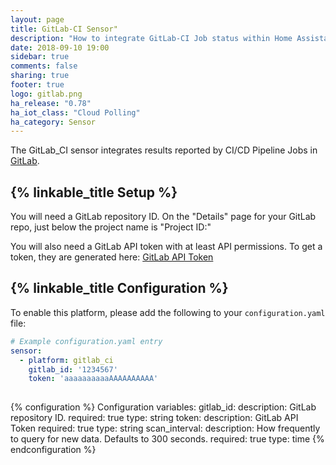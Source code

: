 ```yaml
---
layout: page
title: GitLab-CI Sensor"
description: "How to integrate GitLab-CI Job status within Home Assistant."
date: 2018-09-10 19:00
sidebar: true
comments: false
sharing: true
footer: true
logo: gitlab.png
ha_release: "0.78"
ha_iot_class: "Cloud Polling"
ha_category: Sensor
---
```


The GitLab_CI sensor integrates results reported by CI/CD Pipeline Jobs in [GitLab](https://gitlab.com/).

## {% linkable_title Setup %}

You will need a GitLab repository ID. On the "Details" page for your GitLab repo, just below the project name is "Project ID:"

You will also need a GitLab API token with at least API permissions. To get a token, they are generated here: [GitLab API Token](https://gitlab.com/profile/personal_access_tokens)

## {% linkable_title Configuration %}

To enable this platform, please add the following to your `configuration.yaml` file:

```yaml
# Example configuration.yaml entry
sensor:
  - platform: gitlab_ci
    gitlab_id: '1234567'
    token: 'aaaaaaaaaaAAAAAAAAAA'
	
```

{% configuration %}
Configuration variables:
gitlab_id:
  description: GitLab repository ID.
  required: true
  type: string
token:
  description: GitLab API Token
  required: true
  type: string
scan_interval:
  description: How frequently to query for new data. Defaults to 300 seconds.
  required: true
  type: time
{% endconfiguration %}
